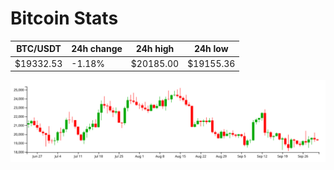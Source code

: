 # Bitcoin Stats

BTC/USDT|24h change|24h high|24h low|
|---|---|---|---|
|$19332.53|-1.18%|$20185.00|$19155.36|

<img src="./chart.svg">
